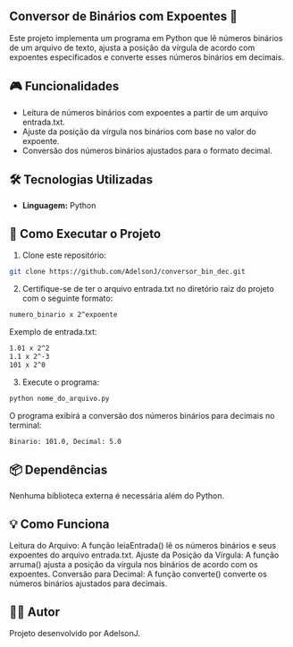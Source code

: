 ## Conversor de Binários com Expoentes 🔢
Este projeto implementa um programa em Python que lê números binários de um arquivo de texto, ajusta a posição da vírgula de acordo com expoentes especificados e converte esses números binários em decimais.

## 🎮 Funcionalidades
- Leitura de números binários com expoentes a partir de um arquivo entrada.txt.
- Ajuste da posição da vírgula nos binários com base no valor do expoente.
- Conversão dos números binários ajustados para o formato decimal.

## 🛠️ Tecnologias Utilizadas
- **Linguagem:** Python

## 🚀 Como Executar o Projeto
1. Clone este repositório:
  ```bash
  git clone https://github.com/AdelsonJ/conversor_bin_dec.git
  ```
2. Certifique-se de ter o arquivo entrada.txt no diretório raiz do projeto com o seguinte formato:
  ```bash
  numero_binario x 2^expoente
  ```

Exemplo de entrada.txt:

  ```bash
  1.01 x 2^2
  1.1 x 2^-3
  101 x 2^0
  ```

3. Execute o programa:

  ```bash
  python nome_do_arquivo.py
  ```

O programa exibirá a conversão dos números binários para decimais no terminal:
  
  ```vbnet
  Binario: 101.0, Decimal: 5.0
  ```

## 📦 Dependências
Nenhuma biblioteca externa é necessária além do Python.

## 💡 Como Funciona
Leitura do Arquivo: A função leiaEntrada() lê os números binários e seus expoentes do arquivo entrada.txt.
Ajuste da Posição da Vírgula: A função arruma() ajusta a posição da vírgula nos binários de acordo com os expoentes.
Conversão para Decimal: A função converte() converte os números binários ajustados para decimais.

## 🧑‍💻 Autor
Projeto desenvolvido por AdelsonJ.
